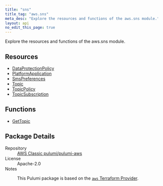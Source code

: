 ```yaml
---
title: "sns"
title_tag: "aws.sns"
meta_desc: "Explore the resources and functions of the aws.sns module."
layout: api
no_edit_this_page: true
---
```


<!-- WARNING: this file was generated by Pulumi Docs Generator. -->
<!-- Do not edit by hand unless you're certain you know what you are doing! -->

Explore the resources and functions of the aws.sns module.

<h2 id="resources">Resources</h2>
<ul class="api">
    <li><a href="dataprotectionpolicy/" title="DataProtectionPolicy"><span class="api-symbol api-symbol--resource"></span>DataProtectionPolicy</a></li>
    <li><a href="platformapplication/" title="PlatformApplication"><span class="api-symbol api-symbol--resource"></span>PlatformApplication</a></li>
    <li><a href="smspreferences/" title="SmsPreferences"><span class="api-symbol api-symbol--resource"></span>SmsPreferences</a></li>
    <li><a href="topic/" title="Topic"><span class="api-symbol api-symbol--resource"></span>Topic</a></li>
    <li><a href="topicpolicy/" title="TopicPolicy"><span class="api-symbol api-symbol--resource"></span>TopicPolicy</a></li>
    <li><a href="topicsubscription/" title="TopicSubscription"><span class="api-symbol api-symbol--resource"></span>TopicSubscription</a></li>
</ul>

<h2 id="functions">Functions</h2>
<ul class="api">
    <li><a href="gettopic/" title="GetTopic"><span class="api-symbol api-symbol--function"></span>GetTopic</a></li>
</ul>

<h2 id="package-details">Package Details</h2>
<dl class="package-details">
	<dt>Repository</dt>
	<dd><a href="https://github.com/pulumi/pulumi-aws">AWS Classic pulumi/pulumi-aws</a></dd>
	<dt>License</dt>
	<dd>Apache-2.0</dd>
	<dt>Notes</dt>
	<dd><p>This Pulumi package is based on the <a href="https://github.com/hashicorp/terraform-provider-aws"><code>aws</code> Terraform Provider</a>.</p>
</dd>
</dl>

